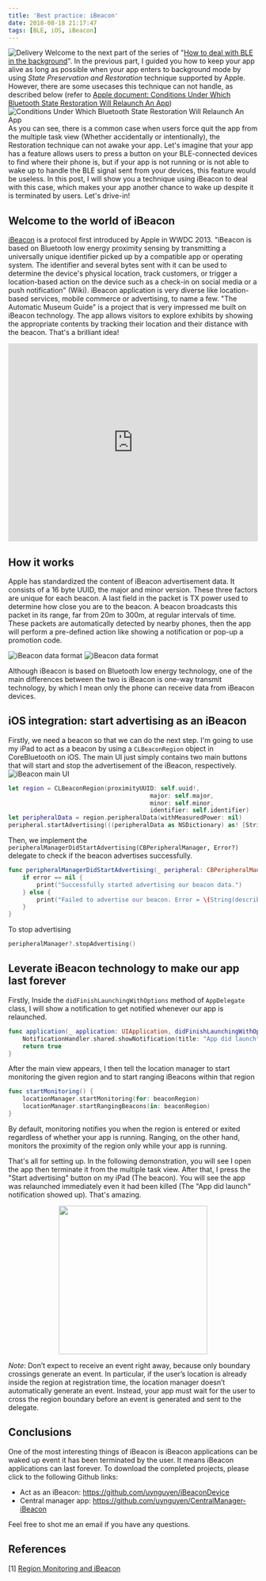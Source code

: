 ```yaml
---
title: 'Best practice: iBeacon'
date: 2018-08-18 21:17:47
tags: [BLE, iOS, iBeacon]
---
```

![](/Post-Resources/ibeacon/ibeacon.png "Delivery")
Welcome to the next part of the series of "[How to deal with BLE in the background](/2018/07/23/Best-practice-How-to-deal-with-Bluetooth-Low-Energy-in-background/)".
In the previous part, I guided you how to keep your app alive as long as possible when your app enters to background mode by using *State Preservation and Restoration* technique supported by Apple. However, there are some usecases this technique can not handle, as described below (refer to [Apple document: Conditions Under Which Bluetooth State Restoration Will Relaunch An App](https://developer.apple.com/library/archive/qa/qa1962/_index.html))
![](/Post-Resources/ibeacon/condition_relaunch.png "Conditions Under Which Bluetooth State Restoration Will Relaunch An App")
As you can see, there is a common case when users force quit the app from the multiple task view (Whether accidentally or intentionally), the Restoration technique can not awake your app. Let's imagine that your app has a feature allows users to press a button on your BLE-connected devices to find where their phone is, but if your app is not running or is not able to wake up to handle the BLE signal sent from your devices, this feature would be useless.
In this post, I will show you a technique using iBeacon to deal with this case, which makes your app another chance to wake up despite it is terminated by users. Let's drive-in!
<!-- more --> 
## Welcome to the world of iBeacon
[iBeacon](https://en.wikipedia.org/wiki/IBeacon) is a protocol first introduced by Apple in WWDC 2013. "iBeacon is based on Bluetooth low energy proximity sensing by transmitting a universally unique identifier picked up by a compatible app or operating system. The identifier and several bytes sent with it can be used to determine the device's physical location, track customers, or trigger a location-based action on the device such as a check-in on social media or a push notification" (Wiki).
iBeacon application is very diverse like location-based services, mobile commerce or advertising, to name a few.
"The Automatic Museum Guide" is a project that is very impressed me built on iBeacon technology. The app allows visitors to explore exhibits by showing the appropriate contents by tracking their location and their distance with the beacon. That's a brilliant idea!
<center>
	<iframe width="100%" height="400" src="https://www.youtube.com/embed/LlNLAAUkcRs" frameborder="0" allow="accelerometer; autoplay; encrypted-media; gyroscope; picture-in-picture" allowfullscreen></iframe>
</center>

## How it works
Apple has standardized the content of iBeacon advertisement data. It consists of a 16 byte UUID, the major and minor version. These three factors are unique for each beacon. A last field in the packet is TX power used to determine how close you are to the beacon.
A beacon broadcasts this packet in its range, far from 20m to 300m, at regular intervals of time. These packets are automatically detected by nearby phones, then the app will perform a pre-defined action like showing a notification or pop-up a promotion code.

![](/Post-Resources/ibeacon/iBeacon_format.png "iBeacon data format")
![](/Post-Resources/ibeacon/how_ibeacon_work.png "iBeacon data format")

Although iBeacon is based on Bluetooth low energy technology, one of the main differences between the two is iBeacon is one-way transmit technology, by which I mean only the phone can receive data from iBeacon devices. 

## iOS integration: start advertising as an iBeacon
Firstly, we need a beacon so that we can do the next step. I'm going to use my iPad to act as a beacon by using a `CLBeaconRegion` object in CoreBluetooth on iOS.
The main UI just simply contains two main buttons that will start and stop the advertisement of the iBeacon, respectively.
![](/Post-Resources/ibeacon/ibeacon_device.png "iBeacon main UI")

```swift
let region = CLBeaconRegion(proximityUUID: self.uuid!,
                                        major: self.major,
                                        minor: self.minor,
                                        identifier: self.identifier)
let peripheralData = region.peripheralData(withMeasuredPower: nil)
peripheral.startAdvertising(((peripheralData as NSDictionary) as! [String : Any]))
```

Then, we implement the `peripheralManagerDidStartAdvertising(CBPeripheralManager, Error?)` delegate to check if the beacon advertises successfully.
```swift
func peripheralManagerDidStartAdvertising(_ peripheral: CBPeripheralManager, error: Error?) {
    if error == nil {
        print("Successfully started advertising our beacon data.")
    } else {
        print("Failed to advertise our beacon. Error = \(String(describing: error))")
    }
}
```

To stop advertising
```swift
peripheralManager?.stopAdvertising()
```

## Leverate iBeacon technology to make our app last forever
Firstly, Inside the `didFinishLaunchingWithOptions` method of `AppDelegate` class, I will show a notification to get notified whenever our app is relaunched.
```swift
func application(_ application: UIApplication, didFinishLaunchingWithOptions launchOptions: [UIApplication.LaunchOptionsKey: Any]?) -> Bool {
    NotificationHandler.shared.showNotification(title: "App did launch", body: "")
    return true
}
```

After the main view appears, I then tell the location manager to start monitoring the given region and to start ranging iBeacons within that region
```swift
func startMonitoring() {
    locationManager.startMonitoring(for: beaconRegion)
    locationManager.startRangingBeacons(in: beaconRegion)
}
```
By default, monitoring notifies you when the region is entered or exited regardless of whether your app is running. Ranging, on the other hand, monitors the proximity of the region only while your app is running.

That's all for setting up. In the following demonstration, you will see I open the app then terminate it from the multiple task view. After that, I press the "Start advertising" button on my iPad (The beacon). You will see the app was relaunched immediately even it had been killed (The "App did launch" notification showed up). That's amazing.
<center>
    <img src="/Post-Resources/ibeacon/ibeacon_relaunch.gif" width="300">
</center>

*Note*: Don’t expect to receive an event right away, because only boundary crossings generate an event. In particular, if the user’s location is already inside the region at registration time, the location manager doesn’t automatically generate an event. Instead, your app must wait for the user to cross the region boundary before an event is generated and sent to the delegate.

## Conclusions
One of the most interesting things of iBeacon is iBeacon applications can be waked up event it has been terminated by the user. It means iBeacon applications can last forever. To download the completed projects, please click to the following Github links:
- Act as an iBeacon: https://github.com/uynguyen/iBeaconDevice
- Central manager app: https://github.com/uynguyen/CentralManager-iBeacon

Feel free to shot me an email if you have any questions.

## References
[1] [Region Monitoring and iBeacon](https://developer.apple.com/library/archive/documentation/UserExperience/Conceptual/LocationAwarenessPG/RegionMonitoring/RegionMonitoring.html)

